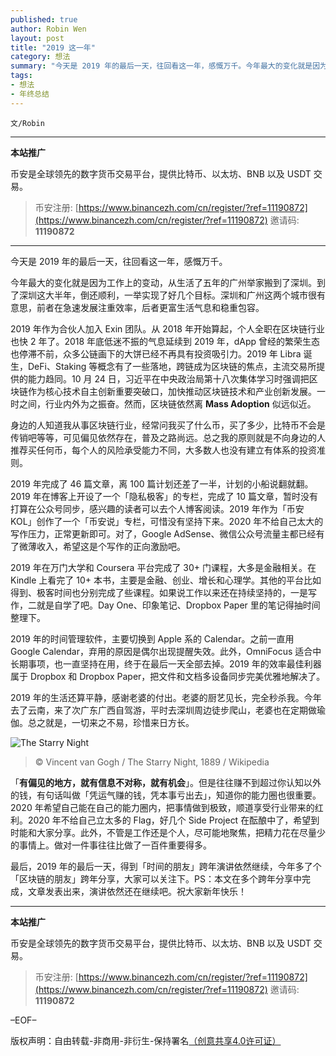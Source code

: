 ```yaml
---
published: true
author: Robin Wen
layout: post
title: "2019 这一年"
category: 想法
summary: "今天是 2019 年的最后一天，往回看这一年，感慨万千。今年最大的变化就是因为工作上的变动，从生活了五年的广州举家搬到了深圳。到了深圳这大半年，倒还顺利，一举实现了好几个目标。深圳和广州这两个城市很有意思，前者在急速发展注重效率，后者更富生活气息和稳重包容。最后，2019 年的最后一天，得到「时间的朋友」跨年演讲依然继续，今年多了个「区块链的朋友」跨年分享，大家可以关注下。PS：本文在多个跨年分享中完成，文章发表出来，演讲依然还在继续吧。祝大家新年快乐！"
tags:
- 想法
- 年终总结
---
```


`文/Robin`

***

**本站推广**

币安是全球领先的数字货币交易平台，提供比特币、以太坊、BNB 以及 USDT 交易。

> 币安注册: [https://www.binancezh.com/cn/register/?ref=11190872](https://www.binancezh.com/cn/register/?ref=11190872)
> 邀请码: **11190872**

***

今天是 2019 年的最后一天，往回看这一年，感慨万千。

今年最大的变化就是因为工作上的变动，从生活了五年的广州举家搬到了深圳。到了深圳这大半年，倒还顺利，一举实现了好几个目标。深圳和广州这两个城市很有意思，前者在急速发展注重效率，后者更富生活气息和稳重包容。

2019 年作为合伙人加入 Exin 团队。从 2018 年开始算起，个人全职在区块链行业也快 2 年了。2018 年底低迷不振的气息延续到 2019 年，dApp 曾经的繁荣生态也停滞不前，众多公链画下的大饼已经不再具有投资吸引力。2019 年 Libra 诞生，DeFi、Staking 等概念有了一些落地，跨链成为区块链的焦点，主流交易所提供的能力趋同。10 月 24 日，习近平在中央政治局第十八次集体学习时强调把区块链作为核心技术自主创新重要突破口，加快推动区块链技术和产业创新发展。一时之间，行业内外为之振奋。然而，区块链依然离 **Mass Adoption** 似远似近。

身边的人知道我从事区块链行业，经常问我买了什么币，买了多少，比特币不会是传销吧等等，可见偏见依然存在，普及之路尚远。总之我的原则就是不向身边的人推荐买任何币，每个人的风险承受能力不同，大多数人也没有建立有体系的投资准则。

2019 年完成了 46 篇文章，离 100 篇计划还差了一半，计划的小船说翻就翻。2019 年在博客上开设了一个「隐私极客」的专栏，完成了 10 篇文章，暂时没有打算在公众号同步，感兴趣的读者可以去个人博客阅读。2019 年作为「币安 KOL」创作了一个「币安说」专栏，可惜没有坚持下来。2020 年不给自己太大的写作压力，正常更新即可。对了，Google AdSense、微信公众号流量主都已经有了微薄收入，希望这是个写作的正向激励吧。

2019 年在万门大学和 Coursera 平台完成了 30+ 门课程，大多是金融相关。在 Kindle 上看完了 10+ 本书，主要是金融、创业、增长和心理学。其他的平台比如得到、极客时间也分别完成了些课程。如果说工作以来还在持续坚持的，一是写作，二就是自学了吧。Day One、印象笔记、Dropbox Paper 里的笔记得抽时间整理下。

2019 年的时间管理软件，主要切换到 Apple 系的 Calendar。之前一直用 Google Calendar，弃用的原因是偶尔出现提醒失效。此外，OmniFocus 适合中长期事项，也一直坚持在用，终于在最后一天全部去掉。2019 年的效率最佳利器属于 Dropbox 和 Dropbox Paper，把文件和文档多设备同步完美优雅地解决了。

2019 年的生活还算平静，感谢老婆的付出。老婆的厨艺见长，完全秒杀我。今年去了云南，来了次广东广西自驾游，平时去深圳周边徒步爬山，老婆也在定期做瑜伽。总之就是，一切来之不易，珍惜来日方长。

![The Starry Night](https://cdn.dbarobin.com/vrz8ndg.jpg)

> © Vincent van Gogh / The Starry Night, 1889 / Wikipedia

「**有偏见的地方，就有信息不对称，就有机会**」。但是往往赚不到超过你认知以外的钱，有句话叫做「凭运气赚的钱，凭本事亏出去」，知道你的能力圈也很重要。2020 年希望自己能在自己的能力圈内，把事情做到极致，顺道享受行业带来的红利。2020 年不给自己立太多的 Flag，好几个 Side Project 在酝酿中了，希望到时能和大家分享。此外，不管是工作还是个人，尽可能地聚焦，把精力花在尽量少的事情上。做对一件事往往比做了一百件重要得多。

最后，2019 年的最后一天，得到「时间的朋友」跨年演讲依然继续，今年多了个「区块链的朋友」跨年分享，大家可以关注下。PS：本文在多个跨年分享中完成，文章发表出来，演讲依然还在继续吧。祝大家新年快乐！

***

**本站推广**

币安是全球领先的数字货币交易平台，提供比特币、以太坊、BNB 以及 USDT 交易。

> 币安注册: [https://www.binancezh.com/cn/register/?ref=11190872](https://www.binancezh.com/cn/register/?ref=11190872)
> 邀请码: **11190872**

–EOF–

版权声明：自由转载-非商用-非衍生-保持署名<a href="http://creativecommons.org/licenses/by-nc-nd/4.0/deed.zh" target="_blank">（创意共享4.0许可证）</a>
